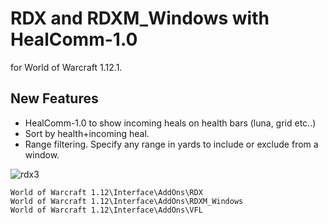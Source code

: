 RDX and RDXM_Windows with HealComm-1.0
======================================

for World of Warcraft 1.12.1.

New Features
------------
 * HealComm-1.0 to show incoming heals on health bars (luna, grid etc..)
 * Sort by health+incoming heal.
 * Range filtering. Specify any range in yards to include or exclude from a window.


![rdx3](https://cloud.githubusercontent.com/assets/678207/23583298/8bb52754-010e-11e7-9325-aabfe090c034.png)


```
World of Warcraft 1.12\Interface\AddOns\RDX
World of Warcraft 1.12\Interface\AddOns\RDXM_Windows
World of Warcraft 1.12\Interface\AddOns\VFL
```
